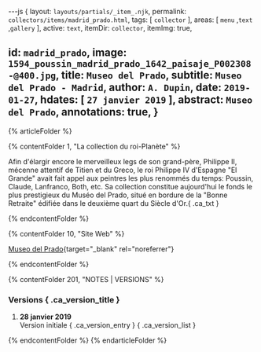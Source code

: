 ---js
{
  layout:    `layouts/partials/_item_.njk`,
  permalink: `collectors/items/madrid_prado.html`,
  tags:      [ `collector` ],
  areas:     [ `menu` ,`text` ,`gallery` ],
  active:    `text`,
  itemDir:   `collector`,
  itemImg:   true,
  
  id:        `madrid_prado`,
  image:     `1594_poussin_madrid_prado_1642_paisaje_P002308-@400.jpg`,
  title:     `Museo del Prado`,
  subtitle:  `Museo del Prado - Madrid`,
  author:    `A. Dupin`,
  date:      `2019-01-27`,
  hdates:    [ `27 janvier 2019` ],
  abstract:  `Museo del Prado`,
  annotations:  true,
}
---
[comment]: # (======== Article ========)

{% articleFolder %}

{% contentFolder 1, "La collection du roi-Planète" %}

Afin d'élargir encore le merveilleux legs de son grand-père, Philippe II, mécenne attentif de Titien et du Greco, le roi Philippe IV d'Espagne "El Grande" avait fait appel aux peintres les plus renommés du temps: Poussin, Claude, Lanfranco, Both, etc. Sa collection constitue aujourd'hui le fonds le plus prestigieux du Muséo del Prado, situé en bordure de la "Bonne Retraite" édifiée dans le deuxième quart du Siècle d'Or.{ .ca_txt }

{% endcontentFolder %}

{% contentFolder 10, "Site Web" %}

[Museo del Prado](https://www.museodelprado.es/){target="_blank" rel="noreferrer"}

{% endcontentFolder %}

[comment]: # (======== Footnotes ========)

{% contentFolder 201, "NOTES | VERSIONS" %}

[comment]: # (======== Historique ========)

### Versions { .ca_version_title }

1. **28 janvier 2019**  
  Version initiale { .ca_version_entry }
{ .ca_version_list }

{% endcontentFolder %}
{% endarticleFolder %}
